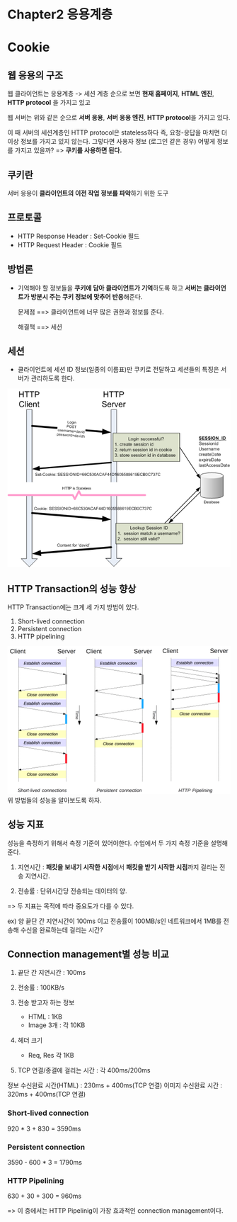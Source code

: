 # Chapter2 응용계층
# Cookie
## 웹 응용의 구조
웹 클라이언트는 응용계층 -> 세션 계층 순으로 보면 **현재 홈페이지**, **HTML 엔진**, **HTTP protocol** 을 가지고 있고
    
웹 서버는 위와 같은 순으로 **서버 응용**, **서버 응용 엔진**, **HTTP protocol**을 가지고 있다.

이 때 서버의 세션계층인 HTTP protocol은 stateless하다 즉, 요청-응답을 마치면 더 이상 정보를 가지고 있지 않는다. 그렇다면 사용자 정보 (로그인 같은 경우) 어떻게 정보를 가지고 있을까? => **쿠키를 사용하면 된다.**

## 쿠키란
서버 응용이 **클라이언트의 이전 작업 정보를 파악**하기 위한 도구

## 프로토콜
- HTTP Response Header : Set-Cookie 필드
- HTTP Request Header : Cookie 필드

## 방법론
- 기억해야 할 정보들을 **쿠키에 담아 클라이언트가 기억**하도록 하고 **서버는 클라이언트가 방분시 주는 쿠키 정보에 맞추어 반응**해준다.
 
    문제점 ==> 클라이언트에 너무 많은 권한과 정보를 준다.
    
    해결책 ==> 세션

## 세션
- 클라이언트에 세션 ID 정보(일종의 이름표)만 쿠키로 전달하고 세션들의 특징은 서버가 관리하도록 한다.

<img src = "./session.png">

## HTTP Transaction의 성능 향상
HTTP Transaction에는 크게 세 가지 방법이 있다.
1. Short-lived connection
2. Persistent connection
3. HTTP pipelining
<img src = "./http1.png">
위 방법들의 성능을 알아보도록 하자.

## 성능 지표
성능을 측정하기 위해서 측정 기준이 있어야한다. 수업에서 두 가지 측정 기준을 설명해준다.

1. 지연시간 : **패킷을 보내기 시작한 시점**에서 **패킷을 받기 시작한 시점**까지 걸리는 전송 지연시간.

2. 전송률 : 단위시간당 전송되는 데이터의 양.

=> 두 지표는 목적에 따라 중요도가 다를 수 있다.

ex) 양 끝단 간 지연시간이 100ms 이고 전송률이 100MB/s인 네트워크에서 1MB를 전송해 수신을 완료하는데 걸리는 시간?

## Connection management별 성능 비교
1. 끝단 간 지연시간 : 100ms
2. 전송률 : 100KB/s
3. 전송 받고자 하는 정보
    
    - HTML : 1KB
    - Image 3개 : 각 10KB
4. 헤더 크기

    - Req, Res 각 1KB

5. TCP 연결/종결에 걸리는 시간 : 각 400ms/200ms


정보 수신완료 시간(HTML) : 230ms + 400ms(TCP 연결)
이미지 수신완료 시간 : 320ms + 400ms(TCP 연결)

### Short-lived connection
920 * 3 + 830 = 3590ms

### Persistent connection
3590 - 600 * 3 = 1790ms

### HTTP Pipelining
630 + 30 + 300 = 960ms

=> 이 중에서는 HTTP Pipelinig이 가장 효과적인 connection management이다.